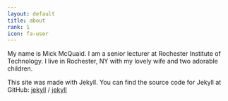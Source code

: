 ```yaml
---
layout: default
title: about
rank: 1
icon: fa-user
---
```


My name is Mick McQuaid. I am a senior lecturer at Rochester Institute of Technology. I live in Rochester, NY with my lovely wife and two adorable children.

This site was made with Jekyll.
You can find the source code for Jekyll at GitHub:
[jekyll][jekyll-organization] /
[jekyll](https://github.com/jekyll/jekyll)


[jekyll-organization]: https://github.com/jekyll
